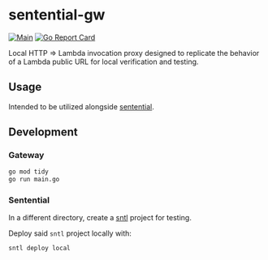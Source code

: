 # sentential-gw

[![Main](https://github.com/wheegee/sentential-gw/actions/workflows/main.yml/badge.svg)](https://github.com/wheegee/sentential-gw/actions/workflows/main.yml)
[![Go Report Card](https://goreportcard.com/badge/github.com/wheegee/sentential-gw)](https://goreportcard.com/report/github.com/wheegee/sentential-gw)

Local HTTP => Lambda invocation proxy designed to replicate the behavior of a Lambda public URL for local verification and testing.

## Usage

Intended to be utilized alongside [sentential](https://github.com/wheegee/sentential).

## Development

### Gateway

```sh
go mod tidy
go run main.go
```

### Sentential

In a different directory, create a [sntl](https://github.com/wheegee/sentential) project for testing.

Deploy said `sntl` project locally with:
```sh
sntl deploy local
```
